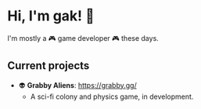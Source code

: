 # Hi, I'm gak! 👋

I'm mostly a 🎮 game developer 🎮 these days.

## Current projects

- 👽 **Grabby Aliens**: https://grabby.gg/
  - A sci-fi colony and physics game, in development.  
